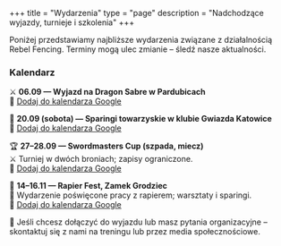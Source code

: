 +++
title = "Wydarzenia"
type = "page"
description = "Nadchodzące wyjazdy, turnieje i szkolenia"
+++

Poniżej przedstawiamy najbliższe wydarzenia związane z działalnością Rebel Fencing. Terminy mogą ulec zmianie – śledź nasze aktualności.

### Kalendarz

⚔️ **06.09 — Wyjazd na Dragon Sabre w Pardubicach**  
📅 [Dodaj do kalendarza Google](https://calendar.google.com/calendar/render?action=TEMPLATE&text=Dragon+Sabre+Pardubice&dates=20250906/20250906&details=Wyjazd+na+turniej+Dragon+Sabre+w+Pardubicach.+Udział:+Magda+walczy,+trener+sędziuje.)

🤺 **20.09 (sobota) — Sparingi towarzyskie w klubie Gwiazda Katowice**  
📅 [Dodaj do kalendarza Google](https://calendar.google.com/calendar/render?action=TEMPLATE&text=Sparingi+towarzyskie+Gwiazda+Katowice&dates=20250920/20250920&details=Sparingi+towarzyskie+w+klubie+Gwiazda+Katowice.+Udział:+wyjazd+kadry+i+chętnych+zawodników.)

🏆 **27–28.09 — Swordmasters Cup (szpada, miecz)**  
⚔️ Turniej w dwóch broniach; zapisy ograniczone.  
📅 [Dodaj do kalendarza Google](https://calendar.google.com/calendar/render?action=TEMPLATE&text=Swordmasters+Cup&dates=20250927/20250928&details=Turniej+w+dwóch+broniach+(szpada,+miecz).+Zapisy+ograniczone.)

🎯 **14–16.11 — Rapier Fest, Zamek Grodziec**  
🏰 Wydarzenie poświęcone pracy z rapierem; warsztaty i sparingi.  
📅 [Dodaj do kalendarza Google](https://calendar.google.com/calendar/render?action=TEMPLATE&text=Rapier+Fest+Zamek+Grodziec&dates=20251114/20251116&details=Wydarzenie+poświęcone+pracy+z+rapierem;+warsztaty+i+sparingi+na+Zamku+Grodziec.)

💬 Jeśli chcesz dołączyć do wyjazdu lub masz pytania organizacyjne – skontaktuj się z nami na treningu lub przez media społecznościowe.
